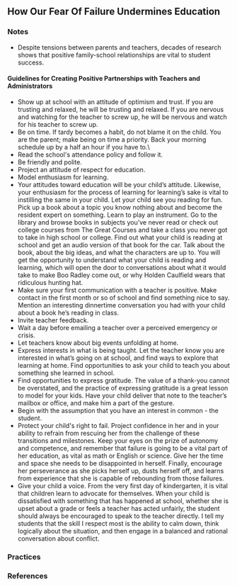 ## How Our Fear Of Failure Undermines Education

### Notes
* Despite tensions between parents and teachers, decades of research shows that positive family-school relationships are vital to student success.


#### Guidelines for Creating Positive Partnerships with Teachers and Administrators

* Show up at school with an attitude of optimism and trust. If you are trusting and relaxed, he will be trusting and relaxed. If you are nervous and watching for the teacher to screw up, he will be nervous and watch for his teacher to screw up.
* Be on time. If tardy becomes a habit, do not blame it on the child. You are the parent; make being on time a priority. Back your morning schedule up by a half an hour if you have to.\
* Read the school's attendance policy and follow it.
* Be friendly and polite.
* Project an attitude of respect for education.
* Model enthusiasm for learning.
* Your attitudes toward education will be your child’s attitude. Likewise, your enthusiasm for the process of learning for learning’s sake is vital to instilling the same in your child. Let your child see you reading for fun. Pick up a book about a topic you know nothing about and become the resident expert on something. Learn to play an instrument. Go to the library and browse books in subjects you’ve never read or check out college courses from The Great Courses and take a class you never got to take in high school or college. Find out what your child is reading at school and get an audio version of that book for the car. Talk about the book, about the big ideas, and what the characters are up to. You will get the opportunity to understand what your child is reading and learning, which will open the door to conversations about what it would take to make Boo Radley come out, or why Holden Caulfield wears that ridiculous hunting hat.
* Make sure your first communication with a teacher is positive. Make contact in the first month or so of school and find something nice to say. Mention an interesting dinnertime conversation you had with your child about a book he’s reading in class.
* Invite teacher feedback. 
* Wait a day before emailing a teacher over a perceived emergency or crisis. 
* Let teachers know about big events unfolding at home.
* Express interests in what is being taught. Let the teacher know you are interested in what’s going on at school, and find ways to explore that learning at home. Find opportunities to ask your child to teach you about something she learned in school.
* Find opportunities to express gratitude. The value of a thank-you cannot be overstated, and the practice of expressing gratitude is a great lesson to model for your kids. Have your child deliver that note to the teacher’s mailbox or office, and make him a part of the gesture.
* Begin with the assumption that you have an interest in common - the student.
* Protect your child's right to fail. Project confidence in her and in your ability to refrain from rescuing her from the challenge of these transitions and milestones. Keep your eyes on the prize of autonomy and competence, and remember that failure is going to be a vital part of her education, as vital as math or English or science. Give her the time and space she needs to be disappointed in herself. Finally, encourage her perseverance as she picks herself up, dusts herself off, and learns from experience that she is capable of rebounding from those failures.
* Give your child a voice. From the very first day of kindergarten, it is vital that children learn to advocate for themselves. When your child is dissatisfied with something that has happened at school, whether she is upset about a grade or feels a teacher has acted unfairly, the student should always be encouraged to speak to the teacher directly. I tell my students that the skill I respect most is the ability to calm down, think logically about the situation, and then engage in a balanced and rational conversation about conflict.

### Practices



### References



